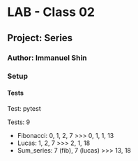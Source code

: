 # LAB - Class 02

## Project: Series

### Author: Immanuel Shin

### Setup

#### Tests

Test: pytest

Tests: 9

- Fibonacci: 0, 1, 2, 7 >>> 0, 1, 1, 13
- Lucas: 1, 2, 7 >>> 2, 1, 18
- Sum_series: 7 (fib), 7 (lucas) >>> 13, 18